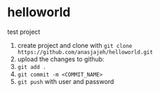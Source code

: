 # helloworld
test project

1. create project and clone with `git clone https://github.com/anasjajeh/helloworld.git`
2. upload the changes to github:
  1. `git add .`
  2. `git commit -m <COMMIT_NAME>`
  3. `git push` with user and password

